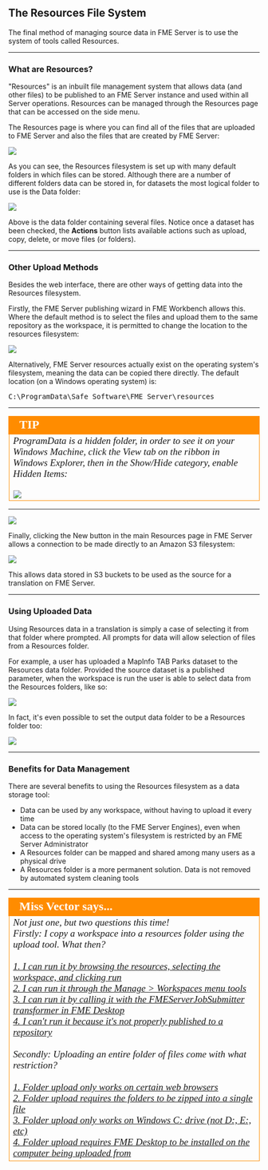## The Resources File System ##

The final method of managing source data in FME Server is to use the system of tools called Resources.

---

### What are Resources? ###

"Resources" is an inbuilt file management system that allows data (and other files) to be published to an FME Server instance and used within all Server operations. Resources can be managed through the Resources page that can be accessed on the side menu. 


The Resources page is where you can find all of the files that are uploaded to FME Server and also the files that are created by FME Server:

![](./Images/Img2.016.ResourcesHome.png)

As you can see, the Resources filesystem is set up with many default folders in which files can be stored. Although there are a number of different folders data can be stored in, for datasets the most logical folder to use is the Data folder:

![](./Images/Img2.017.ResourcesDataFolder.png)

Above is the data folder containing several files. Notice once a dataset has been checked, the **Actions** button lists available actions such as upload, copy, delete, or move files (or folders).

---

### Other Upload Methods ###

Besides the web interface, there are other ways of getting data into the Resources filesystem.

Firstly, the FME Server publishing wizard in FME Workbench allows this. Where the default method is to select the files and upload them to the same repository as the workspace, it is permitted to change the location to the resources filesystem:

![](./Images/Img2.018.ResourcesDataPubWiz.png)

Alternatively, FME Server resources actually exist on the operating system's filesystem, meaning the data can be copied there directly. The default location (on a Windows operating system) is:

<pre>
C:\ProgramData\Safe Software\FME Server\resources
</pre>

---

<!--Tip Section--> 

<table style="border-spacing: 0px">
<tr>
<td style="vertical-align:middle;background-color:darkorange;border: 2px solid darkorange">
<i class="fa fa-info-circle fa-lg fa-pull-left fa-fw" style="color:white;padding-right: 12px;vertical-align:text-top"></i>
<span style="color:white;font-size:x-large;font-weight: bold;font-family:serif">TIP</span>
</td>
</tr>

<tr>
<td style="border: 1px solid darkorange">
<span style="font-family:serif; font-style:italic; font-size:larger">
ProgramData is a hidden folder, in order to see it on your Windows Machine, click the View tab on the ribbon in Windows Explorer, then in the Show/Hide category, enable Hidden Items:
<br><br><img src="./Images/Img2.019.HiddenItems.png">
</span>
</td>
</tr>
</table>

---

![](./Images/Img2.020.ResourcesDataWindowsFilesys.png)

Finally, clicking the New button in the main Resources page in FME Server allows a connection to be made directly to an Amazon S3 filesystem:

![](./Images/Img2.021.ResourcesDataAmazonS3.png)

This allows data stored in S3 buckets to be used as the source for a translation on FME Server.

---

### Using Uploaded Data ###

Using Resources data in a translation is simply a case of selecting it from that folder where prompted. All prompts for data will allow selection of files from a Resources folder.

For example, a user has uploaded a MapInfo TAB Parks dataset to the Resources data folder. Provided the source dataset is a published parameter, when the workspace is run the user is able to select data from the Resources folders, like so:

![](./Images/Img2.022.ResourcesDataSelection.png)

In fact, it's even possible to set the output data folder to be a Resources folder too:

![](./Images/Img2.023.ResourcesDataOutputFolder.png)

---

### Benefits for Data Management ###

There are several benefits to using the Resources filesystem as a data storage tool:

- Data can be used by any workspace, without having to upload it every time
- Data can be stored locally (to the FME Server Engines), even when access to the operating system's filesystem is restricted by an FME Server Administrator
- A Resources folder can be mapped and shared among many users as a physical drive
- A Resources folder is a more permanent solution. Data is not removed by automated system cleaning tools

---

<!--Person X Says Section-->

<table style="border-spacing: 0px">
<tr>
<td style="vertical-align:middle;background-color:darkorange;border: 2px solid darkorange">
<i class="fa fa-quote-left fa-lg fa-pull-left fa-fw" style="color:white;padding-right: 12px;vertical-align:text-top"></i>
<span style="color:white;font-size:x-large;font-weight: bold;font-family:serif">Miss Vector says...</span>
</td>
</tr>

<tr>
<td style="border: 1px solid darkorange">
<span style="font-family:serif; font-style:italic; font-size:larger">
Not just one, but two questions this time!
<br>Firstly: I copy a workspace into a resources folder using the upload tool. What then?
<br><br><a href="http://52.73.3.37/fmedatastreaming/Manual/QAResponse2017.fmw?chapter=21&question=7&answer=1&DestDataset_TEXTLINE=C%3A%5CFMEOutput%5CQAResponse.html">1. I can run it by browsing the resources, selecting the workspace, and clicking run</a>
<br><a href="http://52.73.3.37/fmedatastreaming/Manual/QAResponse2017.fmw?chapter=21&question=7&answer=2&DestDataset_TEXTLINE=C%3A%5CFMEOutput%5CQAResponse.html">2. I can run it through the Manage &gt; Workspaces menu tools</a>
<br><a href="http://52.73.3.37/fmedatastreaming/Manual/QAResponse2017.fmw?chapter=21&question=7&answer=3&DestDataset_TEXTLINE=C%3A%5CFMEOutput%5CQAResponse.html">3. I can run it by calling it with the FMEServerJobSubmitter transformer in FME Desktop</a>
<br><a href="http://52.73.3.37/fmedatastreaming/Manual/QAResponse2017.fmw?chapter=21&question=7&answer=4&DestDataset_TEXTLINE=C%3A%5CFMEOutput%5CQAResponse.html">4. I can't run it because it's not properly published to a repository</a>
<br><br>Secondly: Uploading an entire folder of files come with what restriction?
<br><br><a href="http://52.73.3.37/fmedatastreaming/Manual/QAResponse2017.fmw?chapter=21&question=8&answer=1&DestDataset_TEXTLINE=C%3A%5CFMEOutput%5CQAResponse.html">1. Folder upload only works on certain web browsers</a>
<br><a href="http://52.73.3.37/fmedatastreaming/Manual/QAResponse2017.fmw?chapter=21&question=8&answer=2&DestDataset_TEXTLINE=C%3A%5CFMEOutput%5CQAResponse.html">2. Folder upload requires the folders to be zipped into a single file</a>
<br><a href="http://52.73.3.37/fmedatastreaming/Manual/QAResponse2017.fmw?chapter=21&question=8&answer=3&DestDataset_TEXTLINE=C%3A%5CFMEOutput%5CQAResponse.html">3. Folder upload only works on Windows C: drive (not D:, E:, etc)</a>
<br><a href="http://52.73.3.37/fmedatastreaming/Manual/QAResponse2017.fmw?chapter=21&question=8&answer=4&DestDataset_TEXTLINE=C%3A%5CFMEOutput%5CQAResponse.html">4. Folder upload requires FME Desktop to be installed on the computer being uploaded from</a>

</span>
</td>
</tr>
</table>
